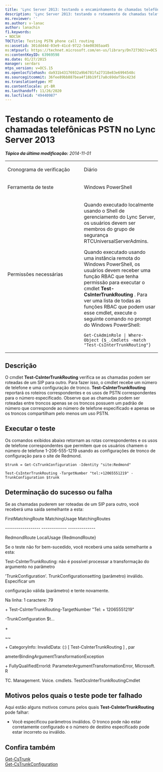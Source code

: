 ```yaml
---
title: 'Lync Server 2013: testando o encaminhamento de chamadas telefônicas PSTN'
description: 'Lync Server 2013: testando o roteamento de chamadas telefônicas PSTN.'
ms.reviewer: ''
ms.author: v-lanac
author: lanachin
f1.keywords:
- NOCSH
TOCTitle: Testing PSTN phone call routing
ms:assetid: 301dd44d-03e9-41cd-9722-54e00365aa45
ms:mtpsurl: https://technet.microsoft.com/en-us/library/Dn727302(v=OCS.15)
ms:contentKeyID: 63969598
ms.date: 01/27/2015
manager: serdars
mtps_version: v=OCS.15
ms.openlocfilehash: da931b43176932a9b6781fa27318e83e6994548c
ms.sourcegitcommit: 36fee89bb887bea4f18b19f17a8c69daf5bc423d
ms.translationtype: MT
ms.contentlocale: pt-BR
ms.lasthandoff: 11/26/2020
ms.locfileid: "49440987"
---
```

# <a name="testing-pstn-phone-call-routing-in-lync-server-2013"></a>Testando o roteamento de chamadas telefônicas PSTN no Lync Server 2013

<div data-xmlns="http://www.w3.org/1999/xhtml">

<div class="topic" data-xmlns="http://www.w3.org/1999/xhtml" data-msxsl="urn:schemas-microsoft-com:xslt" data-cs="https://msdn.microsoft.com/">

<div data-asp="https://msdn2.microsoft.com/asp">



</div>

<div id="mainSection">

<div id="mainBody">

<span> </span>

_**Tópico da última modificação:** 2014-11-01_


<table>
<colgroup>
<col style="width: 50%" />
<col style="width: 50%" />
</colgroup>
<tbody>
<tr class="odd">
<td><p>Cronograma de verificação</p></td>
<td><p>Diário</p></td>
</tr>
<tr class="even">
<td><p>Ferramenta de teste</p></td>
<td><p>Windows PowerShell</p></td>
</tr>
<tr class="odd">
<td><p>Permissões necessárias</p></td>
<td><p>Quando executado localmente usando o Shell de gerenciamento do Lync Server, os usuários devem ser membros do grupo de segurança RTCUniversalServerAdmins.</p>
<p>Quando executado usando uma instância remota do Windows PowerShell, os usuários devem receber uma função RBAC que tenha permissão para executar o cmdlet <strong>Test-CsInterTrunkRouting</strong> . Para ver uma lista de todas as funções RBAC que podem usar esse cmdlet, execute o seguinte comando no prompt do Windows PowerShell:</p>
<pre><code>Get-CsAdminRole | Where-Object {$_.Cmdlets -match &quot;Test-CsInterTrunkRouting&quot;}</code></pre></td>
</tr>
</tbody>
</table>


<div>

## <a name="description"></a>Descrição

O cmdlet **Test-CsInterTrunkRouting** verifica se as chamadas podem ser roteadas de um SIP para outro. Para fazer isso, o cmdlet recebe um número de telefone e uma configuração de tronco. **Test-CsInterTrunkRouting** reportará os roteiros correspondentes e os usos de PSTN correspondentes para o número especificado. Observe que as chamadas podem ser roteadas entre troncos apenas se os troncos possuem um padrão de número que corresponde ao número de telefone especificado e apenas se os troncos compartilham pelo menos um uso PSTN.

</div>

<div>

## <a name="running-the-test"></a>Executar o teste

Os comandos exibidos abaixo retornam as rotas correspondentes e os usos de telefone correspondentes que permitem que os usuários chamem o número de telefone 1-206-555-1219 usando as configurações de tronco de configuração para o site de Redmond.

    $trunk = Get-CsTrunkConfiguration -Identity "site:Redmond"
    
    Test-CsInterTrunkRouting -TargetNumber "tel:+12065551219" -TrunkConfiguration $trunk

</div>

<div>

## <a name="determining-success-or-failure"></a>Determinação do sucesso ou falha

Se as chamadas puderem ser roteadas de um SIP para outro, você receberá uma saída semelhante a esta:

FirstMatchingRoute MatchingUsage MatchingRoutes

\------------------ ------------- --------------

RedmondRoute LocalUsage {RedmondRoute}

Se o teste não for bem-sucedido, você receberá uma saída semelhante a esta:

Test-CsInterTrunkRouting: não é possível processar a transformação do argumento no parâmetro

'TrunkConfiguration'. TrunkConfigurationsetting (parâmetro) inválido. Especificar um

configuração válida (parâmetro) e tente novamente.

Na linha: 1 caractere: 79

\+ Test-CsInterTrunkRouting-TargetNumber "Tel: + 12065551219"

\-TrunkConfiguration $t...

\+

~~

\+ CategoryInfo: InvalidData: (:) \[ Test-CsInterTrunkRouting \] , par

ameterBindingArgumentTransformationException

\+ FullyQualifiedErrorId: ParameterArgumentTransformationError, Microsoft. R

TC. Management. Voice. cmdlets. TestOcsInterTrunkRoutingCmdlet

</div>

<div>

## <a name="reasons-why-the-test-might-have-failed"></a>Motivos pelos quais o teste pode ter falhado

Aqui estão alguns motivos comuns pelos quais **Test-CsInterTrunkRouting** pode falhar:

  - Você especificou parâmetros inválidos. O tronco pode não estar corretamente configurado e o número de destino especificado pode estar incorreto ou inválido.

</div>

<div>

## <a name="see-also"></a>Confira também


[Get-CsTrunk](https://docs.microsoft.com/powershell/module/skype/Get-CsTrunk)  
[Get-CsTrunkConfiguration](https://docs.microsoft.com/powershell/module/skype/Get-CsTrunkConfiguration)  
  

</div>

</div>

<span> </span>

</div>

</div>

</div>

